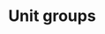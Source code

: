 ---
layout: page
title: Unit groups
description: Unit groups allows you to group units together.
permalink: /unit-groups/
---